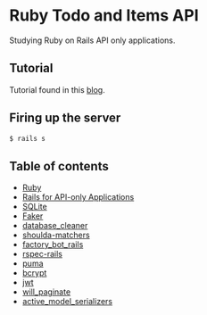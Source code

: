 # Ruby Todo and Items API
Studying Ruby on Rails API only applications.

## Tutorial
Tutorial found in this [blog](https://scotch.io/tutorials/build-a-restful-json-api-with-rails-5-part-one).

## Firing up the server
```bash
$ rails s
```

## Table of contents
- [Ruby](https://www.ruby-lang.org/en/)
- [Rails for API-only Applications](http://guides.rubyonrails.org/api_app.html)
- [SQLite](https://www.sqlite.org/index.html)
- [Faker](https://github.com/stympy/faker)
- [database_cleaner](https://github.com/DatabaseCleaner/database_cleaner)
- [shoulda-matchers](https://github.com/thoughtbot/shoulda-matchers)
- [factory_bot_rails](https://github.com/thoughtbot/factory_bot_rails)
- [rspec-rails](https://github.com/rspec/rspec-rails)
- [puma](https://github.com/puma/puma)
- [bcrypt](https://rubygems.org/gems/bcrypt/versions/3.1.11)
- [jwt](https://github.com/jwt/ruby-jwt)
- [will_paginate](https://github.com/mislav/will_paginate)
- [active_model_serializers](https://github.com/rails-api/active_model_serializers)